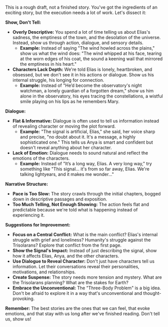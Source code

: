 This is a rough draft, not a finished story. You've got the ingredients of an exciting story, but the execution needs a lot of work. Let's dissect it:

**Show, Don't Tell:**

* **Overly Descriptive:** You spend a lot of time telling us about Elias's sadness, the emptiness of the town, and the desolation of the universe. Instead, show us through action, dialogue, and sensory details.  
    * **Example:** Instead of saying "The wind howled across the plains," show us what the wind does: "The wind whipped at his face, tearing at the worn edges of his coat,  the sound a keening wail that mirrored the emptiness in his heart." 
* **Characters Lack Depth:** We're told Elias is lonely, heartbroken, and obsessed, but we don't see it in his actions or dialogue.  Show us his internal struggle, his longing for connection. 
    * **Example:**  Instead of "He’d become the observatory's night watchman, a lonely guardian of a forgotten dream," show us him alone in the observatory, his eyes tracing the constellations, a wistful smile playing on his lips as he remembers Mary.

**Dialogue:**

* **Flat & Informative:** Dialogue is often used to tell us information instead of revealing character or moving the plot forward. 
    * **Example:**  "The signal is artificial, Elias," she said, her voice sharp and precise, "no doubt about it.  It's a message, a highly sophisticated one."  This tells us Anya is smart and confident but doesn't reveal anything about her character.
* **Lack of Emotion:** Dialogue needs to sound natural and reflect the emotions of the characters.
    * **Example:**  Instead of "It’s a long way, Elias.  A very long way," try something like "This signal... it's from so far away, Elias. We're talking lightyears, and it makes me wonder..."  

**Narrative Structure:**

* **Pace is Too Slow:** The story crawls through the initial chapters, bogged down in descriptive passages and exposition.  
* **Too Much Telling, Not Enough Showing:**  The action feels flat and predictable because we're told what is happening instead of experiencing it.

**Suggestions for Improvement:**

* **Focus on a Central Conflict:** What is the main conflict? Elias's internal struggle with grief and loneliness? Humanity's struggle against the Trisolarans? Explore that conflict from the first page.
* **Show the Signal's Impact:** Instead of just describing the signal, show how it affects Elias, Anya, and the other characters.  
* **Use Dialogue to Reveal Character:** Don't just have characters tell us information. Let their conversations reveal their personalities, motivations, and relationships.
* **Create Suspense:** The story needs more tension and mystery.  What are the Trisolarans planning? What are the stakes for Earth? 
* **Embrace the Unconventional:** The "Three-Body Problem" is a big idea. Don't be afraid to explore it in a way that's unconventional and thought-provoking.

**Remember:** The best stories are the ones that we can feel, that evoke emotions, and that stay with us long after we've finished reading.  Don't tell us, show us! 
